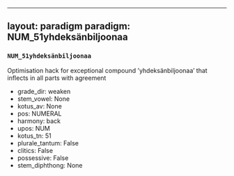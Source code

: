 
---
layout: paradigm
paradigm: NUM_51yhdeksänbiljoonaa
---
### ` NUM_51yhdeksänbiljoonaa `

Optimisation hack for exceptional compound ’yhdeksänbiljoonaa’ that inflects in all parts with agreement
* grade_dir: weaken
* stem_vowel: None
* kotus_av: None
* pos: NUMERAL
* harmony: back
* upos: NUM
* kotus_tn: 51
* plurale_tantum: False
* clitics: False
* possessive: False
* stem_diphthong: None
